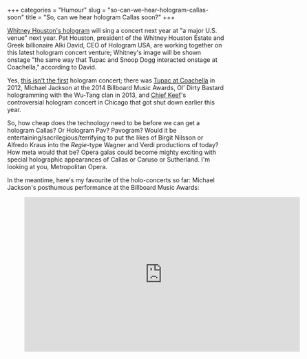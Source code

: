 +++
categories = "Humour"
slug = "so-can-we-hear-hologram-callas-soon"
title = "So, can we hear hologram Callas soon?"
+++

[Whitney Houston's hologram](http://www.bbc.com/news/technology-34249920) will sing a concert next year at "a major U.S. venue" next year. Pat Houston, president of the Whitney Houston Estate and Greek billionaire Alki David, CEO of Hologram USA, are working together on this latest hologram concert venture; Whitney's image will be shown onstage "the same way that Tupac and Snoop Dogg interacted onstage at Coachella," according to David.

Yes, [this isn't the first](http://mic.com/articles/89785/how-creepy-holographic-concerts-are-transforming-the-future-of-the-music-business) hologram concert; there was [Tupac at Coachella](https://www.youtube.com/watch?v=TGbrFmPBV0Y) in 2012, Michael Jackson at the 2014 Billboard Music Awards, Ol' Dirty Bastard hologramming with the Wu-Tang clan in 2013, and [Chief Keef](http://www.rollingstone.com/music/news/chief-keef-hologram-concert-shut-down-by-police-20150726)'s controversial hologram concert in Chicago that got shut down earlier this year. 

So, how cheap does the technology need to be before we can get a hologram Callas? Or Hologram Pav? Pavogram? Would it be entertaining/sacrilegious/terrifying to put the likes of Birgit Nilsson or Alfredo Kraus into the *Regie*-type Wagner and Verdi productions of today? How meta would that be? Opera galas could become mighty exciting with special holographic appearances of Callas or Caruso or Sutherland. I'm looking at you, Metropolitan Opera.

In the meantime, here's my favourite of the holo-concerts so far: Michael Jackson's posthumous performance at the Billboard Music Awards:

<figure data-type="video">
<iframe width="640" height="360" src="https://www.youtube.com/embed/Um-jOMvL-og" frameborder="0" allowfullscreen></iframe>
</figure>


